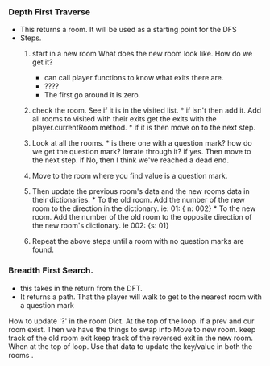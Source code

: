 ### Depth First Traverse
  * This returns a room. It will be used as a starting point for the DFS
  * Steps.
      1. start in a new room
          What does the new room look like. How do we get it?
            * can call player functions to know what exits there are.
            * ???? 
            * The first go around it is zero.
      2. check the room. See if it is in the visited list.
        * if isn't then add it.
            Add all rooms to visited with their exits
            get the exits with the player.currentRoom method.
        * if it is then move on to the next step.
      3. Look at all the rooms.
        * is there one with a question mark?
            how do we get the question mark? Iterate through it?
            if yes. Then move to the next step.
            if No, then I think we've reached a dead end.
      4. Move to the room where you find value is a question mark.
      5. Then update the previous room's data and the new rooms data in their dictionaries.
        * To the old room. Add the number of the new room to the direction in the dictionary. ie: 01: { n: 002}
        * To the new room. Add the number of the old room to the opposite direction of the new room's dictionary. ie 002: {s: 01}

      6. Repeat the above steps until a room with no question marks are found.

### Breadth First Search.
  * this takes in the return from the DFT.
  * It returns a path. That the player will walk to get to the nearest room with a question mark


How to update '?' in the room Dict.
  At the top of the loop.
  if a prev and cur room exist.
  Then we have the things to swap info
  Move to new room.
  keep track of the old room exit
  keep track of the reversed exit in the new room.
  When at the top of loop. Use that data to update the key/value in both the rooms .


